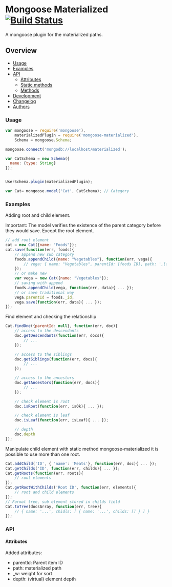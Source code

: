 # Mongoose Materialized [![Build Status](https://travis-ci.org/janez89/mongoose-materialized.png?branch=dev)](https://travis-ci.org/janez89/mongoose-materialized)

A mongoose plugin for the materialized paths.

## Overview
* [Usage](#usage)
* [Examples](#examples)
* [API](#api)
  * [Attributes](#attributes)
  * [Static methods](#static-methods)
  * [Methods](#methods)
* [Development](#development)
* [Changelog](#changelog)
* [Authors](#authors)

### Usage

```javascript
var mongoose = require('mongoose'),
    materializedPlugin = require('mongoose-materialized'),
    Schema = mongoose.Schema;

mongoose.connect('mongodb://localhost/materialized');

var CatSchema = new Schema({
  name: {type: String}
});


UserSchema.plugin(materializedPlugin);

var Cat= mongoose.model('Cat', CatSchema); // Category
```

### Examples

Adding root and child element.

Important: The model verifies the existence of the parent category before they would save.
Except the root element.
```javascript
// add root element
cat = new Cat({name: "Foods"});
cat.save(function(err, foods){
    // append new sub category
    foods.appendChild({name: "Vegetables"}, function(err, vega){
        // vega: { name: "Vegetables", parentId: [foods ID], path: ',[foods ID]' }
    });
    // or make new
    var vega = new Cat({name: "Vegetables"});
    // saving with append
    foods.appendChild(vega, function(err, data){ ... });
    // or save traditional way
    vega.parentId = foods._id;
    vega.save(function(err, data){ ... });
});

```

Find element and checking the relationship
```javascript
Cat.findOne({parentId: null}, function(err, doc){
    // access to the descendants
    doc.getDescendants(function(err, docs){
        // ...
    });

    // access to the siblings
    doc.getSiblings(function(err, docs){
        // ...
    });

    // access to the ancestors
    doc.getAncestors(function(err, docs){
        // ...
    });

    // check element is root
    doc.isRoot(function(err, isOk){ ... });

    // check element is leaf
    doc.isLeaf(function(err, isLeaf){ ... });

    // depth
    doc.depth
});
```

Manipulate child element with static method
mongoose-materialized it is possible to use more than one root.
```javascript
Cat.addChild('ID', { 'name': 'Meats'}, function(err, doc){ ... });
Cat.getChilds('ID', function(err, childs){ ... });
Cat.getRoots(function(err, roots){
    // root elements
});
Cat.getRootWithChilds('Root ID', function(err, elements){
    // root and child elements
});
// Format tree, sub element stored in childs field
Cat.toTree(docsArray, function(err, tree){
    // { name: '...', chidls: [ { name: '...', childs: [] } ] }
});
```

### API



#### Attributes
Added attributes:

* parentId: Parent item ID
* path: materialized path
* _w: weight for sort
* depth: (virtual) element depth